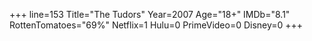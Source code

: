 +++
line=153
Title="The Tudors"
Year=2007
Age="18+"
IMDb="8.1"
RottenTomatoes="69%"
Netflix=1
Hulu=0
PrimeVideo=0
Disney=0
+++

